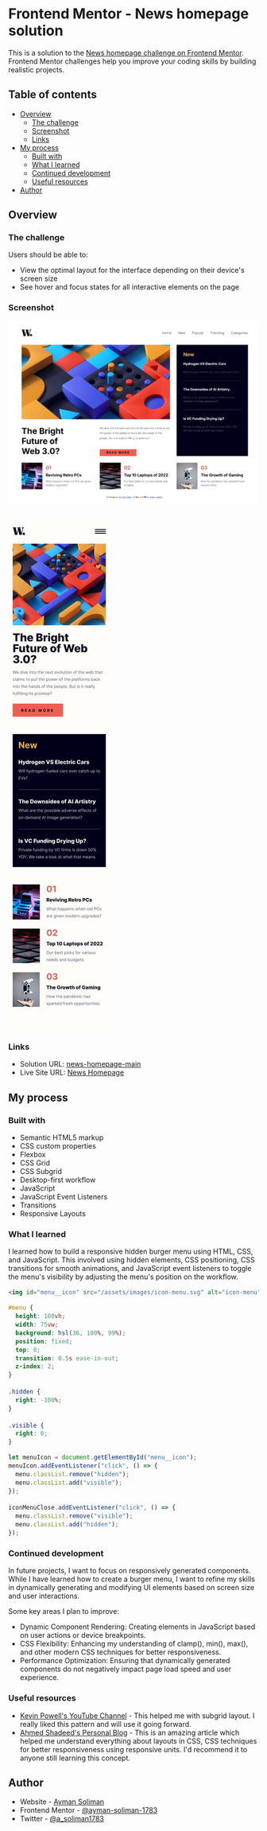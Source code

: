 # Frontend Mentor - News homepage solution

This is a solution to the [News homepage challenge on Frontend Mentor](https://www.frontendmentor.io/challenges/news-homepage-H6SWTa1MFl). Frontend Mentor challenges help you improve your coding skills by building realistic projects.

## Table of contents

- [Overview](#overview)
  - [The challenge](#the-challenge)
  - [Screenshot](#screenshot)
  - [Links](#links)
- [My process](#my-process)
  - [Built with](#built-with)
  - [What I learned](#what-i-learned)
  - [Continued development](#continued-development)
  - [Useful resources](#useful-resources)
- [Author](#author)

## Overview

### The challenge

Users should be able to:

- View the optimal layout for the interface depending on their device's screen size
- See hover and focus states for all interactive elements on the page

### Screenshot

![Desktop Design Screenshot](/design/Screenshot_12-3-2025_165625_127.0.0.1.jpeg)

##

![Mobile Design Screenshot](/design/mobile-design.jpg)

### Links

- Solution URL: [news-homepage-main](https://www.frontendmentor.io/solutions/css-grid-css-subgrid-event-listeners-transitions-responsive-layout-7shGWdk4CJ)
- Live Site URL: [News Homepage](https://ayman-soliman-1783.github.io/news-homepage-main/)

## My process

### Built with

- Semantic HTML5 markup
- CSS custom properties
- Flexbox
- CSS Grid
- CSS Subgrid
- Desktop-first workflow
- JavaScript
- JavaScript Event Listeners
- Transitions
- Responsive Layouts

### What I learned

I learned how to build a responsive hidden burger menu using HTML, CSS, and JavaScript. This involved using hidden elements, CSS positioning, CSS transitions for smooth animations, and JavaScript event listeners to toggle the menu's visibility by adjusting the menu's position on the workflow.

```html
<img id="menu__icon" src="/assets/images/icon-menu.svg" alt="icon-menu" />
```

```css
#menu {
  height: 100vh;
  width: 75vw;
  background: hsl(36, 100%, 99%);
  position: fixed;
  top: 0;
  transition: 0.5s ease-in-out;
  z-index: 2;
}

.hidden {
  right: -100%;
}

.visible {
  right: 0;
}
```

```js
let menuIcon = document.getElementById("menu__icon");
menuIcon.addEventListener("click", () => {
  menu.classList.remove("hidden");
  menu.classList.add("visible");
});

iconMenuClose.addEventListener("click", () => {
  menu.classList.remove("visible");
  menu.classList.add("hidden");
});

```

### Continued development

In future projects, I want to focus on responsively generated components. While I have learned how to create a burger menu, I want to refine my skills in dynamically generating and modifying UI elements based on screen size and user interactions.

Some key areas I plan to improve:

- Dynamic Component Rendering: Creating elements in JavaScript based on user actions or device breakpoints.
- CSS Flexibility: Enhancing my understanding of clamp(), min(), max(), and other modern CSS techniques for better responsiveness.
- Performance Optimization: Ensuring that dynamically generated components do not negatively impact page load speed and user experience.

### Useful resources

- [Kevin Powell's YouTube Channel](https://www.youtube.com/@KevinPowell) - This helped me with subgrid layout. I really liked this pattern and will use it going forward.
- [Ahmed Shadeed's Personal Blog](https://ishadeed.com/) - This is an amazing article which helped me understand everything about layouts in CSS, CSS techniques for better responsiveness using responsive units. I'd recommend it to anyone still learning this concept.

## Author

- Website - [Ayman Soliman](https://bento.me/ayman-soliman)
- Frontend Mentor - [@ayman-soliman-1783](https://www.frontendmentor.io/profile/ayman-soliman-1783)
- Twitter - [@a_soliman1783](https://x.com/a_soliman1783)
